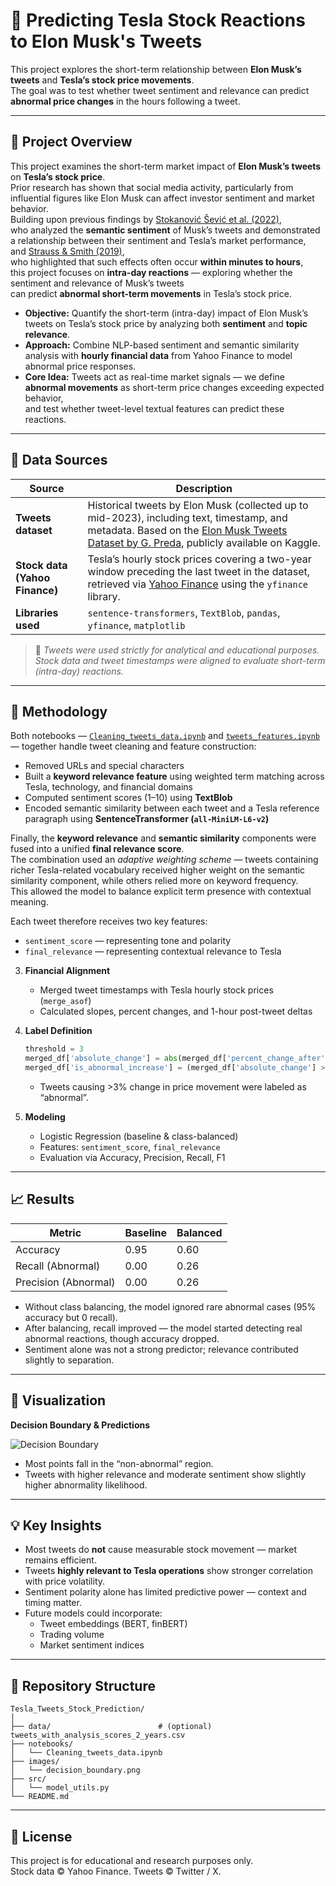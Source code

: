 # 🧠 Predicting Tesla Stock Reactions to Elon Musk's Tweets

This project explores the short-term relationship between **Elon Musk’s tweets** and **Tesla’s stock price movements**.  
The goal was to test whether tweet sentiment and relevance can predict **abnormal price changes** in the hours following a tweet.

---

## 🚀 Project Overview

This project examines the short-term market impact of **Elon Musk’s tweets** on **Tesla’s stock price**.  
Prior research has shown that social media activity, particularly from influential figures like Elon Musk can affect investor sentiment and market behavior.  
Building upon previous findings by [Stokanović Šević et al. (2022)](https://www.atlantis-press.com/proceedings/iciitb-22/125984182),  
who analyzed the **semantic sentiment** of Musk’s tweets and demonstrated a relationship between their sentiment and Tesla’s market performance,  
and [Strauss & Smith (2019)](https://www.emerald.com/ccij/article-pdf/24/4/593/408731/ccij-09-2018-0091.pdf),  
who highlighted that such effects often occur **within minutes to hours**,  
this project focuses on **intra-day reactions** — exploring whether the sentiment and relevance of Musk’s tweets  
can predict **abnormal short-term movements** in Tesla’s stock price.

- **Objective:** Quantify the short-term (intra-day) impact of Elon Musk’s tweets on Tesla’s stock price by analyzing both **sentiment** and **topic relevance**.  
- **Approach:** Combine NLP-based sentiment and semantic similarity analysis with **hourly financial data** from Yahoo Finance to model abnormal price responses.  
- **Core Idea:** Tweets act as real-time market signals — we define **abnormal movements** as short-term price changes exceeding expected behavior,  
  and test whether tweet-level textual features can predict these reactions.

---

## 🧩 Data Sources

| Source | Description |
|--------|--------------|
| **Tweets dataset** | Historical tweets by Elon Musk (collected up to mid-2023), including text, timestamp, and metadata. Based on the [Elon Musk Tweets Dataset by G. Preda](https://www.kaggle.com/datasets/gpreda/elon-musk-tweets), publicly available on Kaggle. |
| **Stock data (Yahoo Finance)** | Tesla’s hourly stock prices covering a two-year window preceding the last tweet in the dataset, retrieved via [Yahoo Finance](https://finance.yahoo.com/quote/TSLA/) using the `yfinance` library. |
| **Libraries used** | `sentence-transformers`, `TextBlob`, `pandas`, `yfinance`, `matplotlib` |

> 📘 *Tweets were used strictly for analytical and educational purposes. Stock data and tweet timestamps were aligned to evaluate short-term (intra-day) reactions.*

---

## 🧠 Methodology

Both notebooks — [`Cleaning_tweets_data.ipynb`](notebooks/Cleaning_tweets_data.ipynb) and [`tweets_features.ipynb`](notebooks/tweets_features.ipynb) — together handle tweet cleaning and feature construction:

- Removed URLs and special characters  
- Built a **keyword relevance feature** using weighted term matching across Tesla, technology, and financial domains  
- Computed sentiment scores (1–10) using **TextBlob**  
- Encoded semantic similarity between each tweet and a Tesla reference paragraph using **SentenceTransformer (`all-MiniLM-L6-v2`)**

Finally, the **keyword relevance** and **semantic similarity** components were fused into a unified **final relevance score**.  
The combination used an *adaptive weighting scheme* — tweets containing richer Tesla-related vocabulary received higher weight on the semantic similarity component, while others relied more on keyword frequency.  
This allowed the model to balance explicit term presence with contextual meaning.  

Each tweet therefore receives two key features:  
- `sentiment_score` — representing tone and polarity  
- `final_relevance` — representing contextual relevance to Tesla

3. **Financial Alignment**
   - Merged tweet timestamps with Tesla hourly stock prices (`merge_asof`)  
   - Calculated slopes, percent changes, and 1-hour post-tweet deltas  

4. **Label Definition**
   ```python
   threshold = 3
   merged_df['absolute_change'] = abs(merged_df['percent_change_after'] - merged_df['percent_change_before'])
   merged_df['is_abnormal_increase'] = (merged_df['absolute_change'] > threshold).astype(int)
   ```
   - Tweets causing >3% change in price movement were labeled as “abnormal”.

5. **Modeling**
   - Logistic Regression (baseline & class-balanced)  
   - Features: `sentiment_score`, `final_relevance`  
   - Evaluation via Accuracy, Precision, Recall, F1  

---

## 📈 Results

| Metric | Baseline | Balanced |
|--------|-----------|-----------|
| Accuracy | 0.95 | 0.60 |
| Recall (Abnormal) | 0.00 | 0.26 |
| Precision (Abnormal) | 0.00 | 0.26 |

- Without class balancing, the model ignored rare abnormal cases (95% accuracy but 0 recall).  
- After balancing, recall improved — the model started detecting real abnormal reactions, though accuracy dropped.  
- Sentiment alone was not a strong predictor; relevance contributed slightly to separation.

---

## 🎨 Visualization

**Decision Boundary & Predictions**

![Decision Boundary](images/decision_boundary.png)

- Most points fall in the “non-abnormal” region.  
- Tweets with higher relevance and moderate sentiment show slightly higher abnormality likelihood.

---

## 💡 Key Insights

- Most tweets do **not** cause measurable stock movement — market remains efficient.  
- Tweets **highly relevant to Tesla operations** show stronger correlation with price volatility.  
- Sentiment polarity alone has limited predictive power — context and timing matter.  
- Future models could incorporate:
  - Tweet embeddings (BERT, finBERT)
  - Trading volume
  - Market sentiment indices

---

## 📂 Repository Structure

```
Tesla_Tweets_Stock_Prediction/
│
├── data/                        # (optional) tweets_with_analysis_scores_2_years.csv
├── notebooks/
│   └── Cleaning_tweets_data.ipynb
├── images/
│   └── decision_boundary.png
├── src/
│   └── model_utils.py
└── README.md
```

---

## 📜 License

This project is for educational and research purposes only.  
Stock data © Yahoo Finance. Tweets © Twitter / X.
